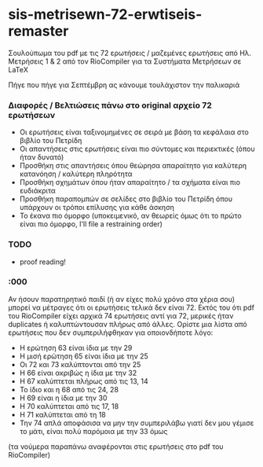 # sis-metrisewn-72-erwtiseis-remaster
Σουλούπωμα του pdf με τις 72 ερωτήσεις / μαζεμένες ερωτήσεις από Ηλ. Μετρήσεις 1 & 2 από τον RioCompiler για τα Συστήματα Μετρήσεων σε LaTeΧ

Πήγε που πήγε για Σεπτέμβρη ας κάνουμε τουλάχιστον την παλικαριά

### Διαφορές / Βελτιώσεις πάνω στο original αρχείο 72 ερωτήσεων
* Οι ερωτήσεις είναι ταξινομημένες σε σειρά με βάση τα κεφάλαια στο βιβλίο του Πετρίδη
* Οι απαντήσεις στις ερωτήσεις είναι πιο σύντομες και περιεκτικές (όπου ήταν δυνατό)
* Προσθήκη στις απαντήσεις όπου θεώρησα απαραίτητο για καλύτερη κατανόηση / καλύτερη πληρότητα
* Προσθήκη σχημάτων όπου ήταν απαραίτητο / τα σχήματα είναι πιο ευδιάκριτα
* Προσθήκη παραπομπών σε σελίδες στο βιβλίο του Πετρίδη όπου υπάρχουν οι τρόποι επίλυσης για κάθε άσκηση
* Το έκανα πιο όμορφο (υποκειμενικό, αν θεωρείς όμως ότι το πρώτο είναι πιο όμορφο, I'll file a restraining order)

### TODO
* proof reading!



### :000
Αν ήσουν παρατηρητικό παιδί (ή αν είχες πολύ χρόνο στα χέρια σου) μπορεί να μέτραγες ότι οι ερωτήσεις τελικά δεν είναι 72. Εκτός του ότι pdf του RioCompiler είχει αρχικά 74 ερωτήσεις αντί για 72, μερικές ήταν duplicates ή καλυπτώντουσαν πλήρως από άλλες. Ορίστε μια λίστα από ερωτήσεις που δεν συμπεριλήφθηκαν για οποιονδήποτε λόγο:
* Η ερώτηση 63 είναι ίδια με την 29
* Η μισή ερώτηση 65 είναι ίδια με την 25
* Οι 72 και 73 καλύπτονται από την 25
* Η 66 είναι ακριβώς η ίδια με την 32
* Η 67 καλύπτεται πλήρως από τις 13, 14
* Το ίδιο και η 68 από τις 24, 28 
* Η 69 είναι η ίδια με την 30
* Η 70 καλύπτεται από τις 17, 18
* Η 71 καλύπτεται από τη 18
* Την 74 απλά αποφάσισα να μην την συμπεριλάβω γιατί δεν μου γέμισε το μάτι, είναι πολύ παρόμοια με την 33 όμως

(τα νούμερα παραπάνω αναφέρονται στις ερωτήσεις στο pdf του RioCompiler)
